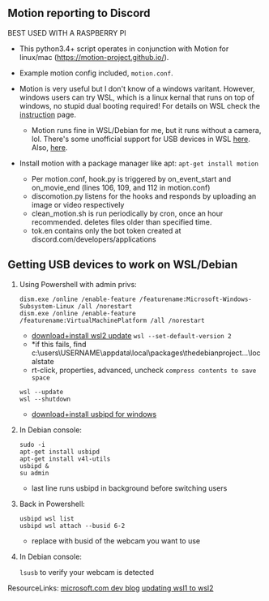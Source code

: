 ## Motion reporting to Discord
BEST USED WITH A RASPBERRY PI

- This python3.4+ script operates in conjunction with Motion for linux/mac (https://motion-project.github.io/). 

- Example motion config included, `motion.conf`.

- Motion is very useful but I don't know of a windows varitant. However, windows users can try WSL, which is a linux kernal that runs on top of windows, no stupid dual booting required! For details on WSL check the [instruction](../instructions) page.

  - Motion runs fine in WSL/Debian for me, but it runs without a camera, lol. There's some unofficial support for USB devices in WSL [here](https://devblogs.microsoft.com/commandline/connecting-usb-devices-to-wsl/). Also, [here](https://github.com/microsoft/WSL/issues/4103).


- Install motion with a package manager like apt: `apt-get install motion`
  - Per motion.conf, hook.py is triggered by on_event_start and on_movie_end (lines 106, 109, and 112 in motion.conf)
  - discomotion.py listens for the hooks and responds by uploading an image or video respectively
  - clean_motion.sh is run periodically by cron, once an hour recommended. deletes files older than specified time.
  - tok.en contains only the bot token created at discord.com/developers/applications





## Getting USB devices to work on WSL/Debian
1. Using Powershell with admin privs:
   ```
   dism.exe /online /enable-feature /featurename:Microsoft-Windows-Subsystem-Linux /all /norestart
   dism.exe /online /enable-feature /featurename:VirtualMachinePlatform /all /norestart
   ```
   - [download+install wsl2 update](https://wslstorestorage.blob.core.windows.net/wslblob/wsl_update_x64.msi)
   `wsl --set-default-version 2`
    - *if this fails, find c:\users\USERNAME\appdata\local\packages\thedebianproject...\localstate
    - rt-click, properties, advanced, uncheck `compress contents to save space`
   ```
   wsl --update
   wsl --shutdown
   ```
   - [download+install usbipd for windows](https://github.com/dorssel/usbipd-win/releases/download/v2.3.0/usbipd-win_2.3.0.msi)

2. In Debian console:
   ```
   sudo -i
   apt-get install usbipd
   apt-get install v4l-utils
   usbipd &
   su admin
   ```
   - last line runs usbipd in background before switching users

3. Back in Powershell:
   ```
   usbipd wsl list
   usbipd wsl attach --busid 6-2
   ```
   - replace with busid of the webcam you want to use

4. In Debian console:

   `lsusb` to verify your webcam is detected
   



ResourceLinks:
[microsoft.com dev blog](https://devblogs.microsoft.com/commandline/connecting-usb-devices-to-wsl/)
[updating wsl1 to wsl2](https://docs.microsoft.com/en-us/windows/wsl/install-manual#step-4---download-the-linux-kernel-update-package)
